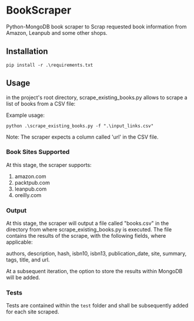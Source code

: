 # BookScraper

Python-MongoDB book scraper to Scrap requested book information from Amazon, Leanpub and some other shops.

## Installation

```
pip install -r .\requirements.txt
```

## Usage

in the project's root directory, scrape_existing_books.py allows to scrape a list of books from a CSV file:

Example usage:

```
python .\scrape_existing_books.py -f ".\input_links.csv"
```

Note: The scraper expects a column called 'url' in the CSV file.

### Book Sites Supported

At this stage, the scraper supports:

1. amazon.com
2. packtpub.com
3. leanpub.com
4. oreilly.com

### Output

At this stage, the scraper will output a file called "books.csv" in the directory from where scrape_existing_books.py is
executed. The file contains the results of the scrape, with the following fields, where applicable:

authors, description, hash, isbn10, isbn13, publication_date, site, summary, tags, title, and url.

At a subsequent iteration, the option to store the results within MongoDB will be added.

### Tests

Tests are contained within the ```test``` folder and shall be subsequently added for each site scraped.
